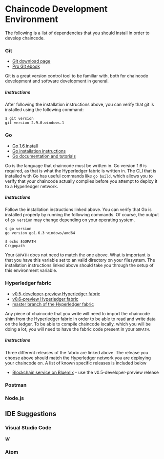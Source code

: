 # Chaincode Development Environment
The following is a list of dependencies that you should install in order to develop chaincode.

### Git
- [Git download page](https://git-scm.com/downloads)
- [Pro Git ebook](https://git-scm.com/book/en/v2)

Git is a great version control tool to be familiar with, both for chaincode development and software development in general.

##### Instructions
After following the installation instructions above, you can verify that git is installed using the following command:

```
$ git version
git version 2.9.0.windows.1
```

### Go
- [Go 1.6 install](https://golang.org/dl/#go1.6.3)
- [Go installation instructions](https://golang.org/doc/install)
- [Go documentation and tutorials](https://golang.org/doc/)

Go is the language that chaincode must be written in.  Go version 1.6 is required, as that is what the Hyperledger fabric is written in.  The CLI that is installed with Go has useful commands like `go build`, which allows you to verify that your chaincode actually compiles before you attempt to deploy it to a Hyperledger network.

##### Instructions
Follow the installation instructions linked above.  You can verify that Go is installed properly by running the following commands.  Of course, the output of `go version` may change depending on your operating system.

```
$ go version
go version go1.6.3 windows/amd64

$ echo $GOPATH
C:\gopath
```

Your `GOPATH` does not need to match the one above.  What is important is that you have this variable set to an valid directory on your filesystem.  The installation instructions linked above should take you through the setup of this environment variable.

### Hyperledger fabric
- [v0.5-developer-preview Hyperledger fabric](https://github.com/hyperledger-archives/fabric/tree/v0.5-developer-preview)
- [v0.6-preview Hyperledger fabric](https://gerrit.hyperledger.org/r/gitweb?p=fabric.git;a=shortlog;h=refs/heads/v0.6)
- [master branch of the Hyperledger fabric](https://gerrit.hyperledger.org/r/gitweb?p=fabric.git;a=summary)

Any piece of chaincode that you write will need to import the chaincode shim from the Hyperledger fabric in order to be able to read and write data on the ledger.  To be able to compile chaincode locally, which you will be doing a lot, you will need to have the fabric code present in your `GOPATH`.

##### Instructions
Three different releases of the fabric are linked above.  The release you choose above should match the Hyperledger network you are deploying your chaincode on.  A list of known specific releases is included below

- [Blockchain service on Bluemix](https://new-console.ng.bluemix.net/catalog/services/blockchain/) - use the v0.5-developer-preview release

### Postman



### Node.js

## IDE Suggestions
### Visual Studio Code
##### W
### Atom